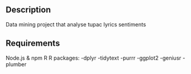
## Description
Data mining project that analyse tupac lyrics sentiments 
## Requirements

Node.js & npm
R
R packages:
-dplyr
-tidytext
-purrr
-ggplot2
-geniusr
-plumber





